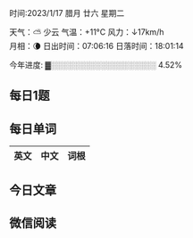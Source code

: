 

时间:2023/1/17 腊月 廿六 星期二

天气：⛅️  少云 气温：+11°C 风力：↓17km/h  
月相：🌘 日出时间：07:06:16 日落时间：18:01:14

今年进度: ▓░░░░░░░░░░░░░░░░░░░ 4.52%


## 每日1题



## 每日单词

| 英文       | 中文       |词根|
| ---------- | ---------- | ---|


## 今日文章



## 微信阅读

<!-- start of weread -->

<!-- end of weread -->
